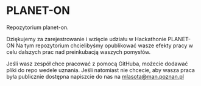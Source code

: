 # PLANET-ON
Repozytorium planet-on. 

Dziękujemy za zarejestrowanie i wzięcie udziału w Hackathonie PLANET-ON
Na tym repozytorium chcielibyśmy opublikować wasze efekty pracy w celu dalszych prac nad preinkubacją waszych pomysłów.

Jeśli wasz zespół chce pracować z pomocą GitHuba, możecie dodawać pliki do repo wedele uznania. Jeśli natomiast nie chcecie, aby wasza praca była publicznie dostępna napiszcie do nas na mlasota@man.poznan.pl

